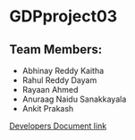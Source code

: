 # GDPproject03
## Team Members:
  - Abhinay Reddy Kaitha
  - Rahul Reddy Dayam
  - Rayaan Ahmed
  - Anuraag Naidu Sanakkayala
  - Ankit Prakash

[Developers Document link](https://github.com/raybox94/GDPproject03/wiki/Developer-Documentation)
